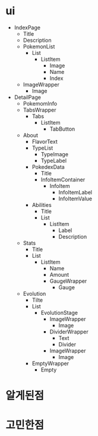 # ui
- IndexPage
  - Title
  - Description
  - PokemonList
    - List
      - ListItem
        - Image
        - Name
        - Index
  - ImageWrapper
    - Image 
- DetailPage
  - PokemomInfo
  - TabsWrapper
    - Tabs
      - ListItem
        - TabButton
  - About
    - FlavorText
    - TypeList
      - TypeImage
      - TypeLabel
    - PokedexData
      - Title
      - InfoItemContainer
        - InfoItem
          - InfoItemLabel
          - InfoItemValue
    - Abilities
      - Title
      - List
        - ListItem
          - Label
          - Description
  - Stats
    - Title
    - List
      - ListItem
        - Name
        - Amount
        - GaugeWrapper
          - Gauge
  - Evolution
    - Tilte
    - List
      - EvolutionStage
        - ImageWrapper
          - Image
        - DividerWrapper
          - Text
          - Divider
        - ImageWrapper
          - Image
    - EmptyWrapper
      - Empty
# 알게된점

# 고민한점
